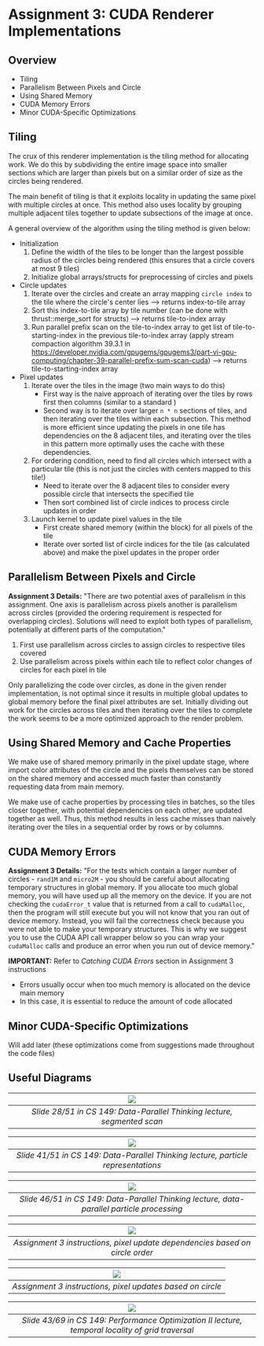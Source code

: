 # Assignment 3: CUDA Renderer Implementations

## Overview
- Tiling
- Parallelism Between Pixels and Circle
- Using Shared Memory
- CUDA Memory Errors
- Minor CUDA-Specific Optimizations

## Tiling
The crux of this renderer implementation is the tiling method for allocating work. We do this by subdividing the entire image space into smaller sections which are larger than pixels but on a similar order of size as the circles being rendered.

The main benefit of tiling is that it exploits locality in updating the same pixel with multiple circles at once. This method also uses locality by grouping multiple adjacent tiles together to update subsections of the image at once.

A general overview of the algorithm using the tiling method is given below:

- Initialization
    1. Define the width of the tiles to be longer than the largest possible radius of the circles being rendered (this ensures that a circle covers at most 9 tiles)
    2. Initialize global arrays/structs for preprocessing of circles and pixels
- Circle updates
    1. Iterate over the circles and create an array mapping `circle index` to the tile where the circle's center lies --> returns index-to-tile array
    2. Sort this index-to-tile array by tile number (can be done with thrust::merge_sort for structs) --> returns tile-to-index array
    3. Run parallel prefix scan on the tile-to-index array to get list of tile-to-starting-index in the previous tile-to-index array (apply stream compaction algorithm 39.3.1 in https://developer.nvidia.com/gpugems/gpugems3/part-vi-gpu-computing/chapter-39-parallel-prefix-sum-scan-cuda) --> returns tile-to-starting-index array
- Pixel updates
    1. Iterate over the tiles in the image (two main ways to do this)
        - First way is the naive approach of iterating over the tiles by rows first then columns (similar to a standard )
        - Second way is to iterate over larger `n * n` sections of tiles, and then iterating over the tiles within each subsection. This method is more efficient since updating the pixels in one tile has dependencies on the 8 adjacent tiles, and iterating over the tiles in this pattern more optimally uses the cache with these dependencies.
    2. For ordering condition, need to find all circles which intersect with a particular tile (this is not just the circles with centers mapped to this tile!)
        - Need to iterate over the 8 adjacent tiles to consider every possible circle that intersects the specified tile
        - Then sort combined list of circle indices to process circle updates in order
    3. Launch kernel to update pixel values in the tile
        - First create shared memory (within the block) for all pixels of the tile
        - Iterate over sorted list of circle indices for the tile (as calculated above) and make the pixel updates in the proper order

<!--
This doesn't seem to be a good idea in implementation compared to the cache benefits of batch tiles launches

## Sorting of Tiles
The current proposed method of processing tiles is based on locality, by launching kernels on the batch set of tiles in an `n * n` subsection of tiles. However, some issues with this method, at least in certain scenarios, is the fact that the work is not necessarily evenly split over tiles in a subsection (for example, one tile in a subsection of tiles can have no circle intersections and thus no pixel updates, while a tile next to it could have a lot of circle updates).

With this in mind, one potential workaround is to sort the tiles by the total  -->

## Parallelism Between Pixels and Circle
**Assignment 3 Details:** "There are two potential axes of parallelism in this assignment. One axis is parallelism across pixels another is parallelism across circles (provided the ordering requirement is respected for overlapping circles). Solutions will need to exploit both types of parallelism, potentially at different parts of the computation."

1. First use parallelism across circles to assign circles to respective tiles covered
2. Use parallelism across pixels within each tile to reflect color changes of circles for each pixel in tile

Only parallelizing the code over circles, as done in the given render implementation, is not optimal since it results in multiple global updates to global memory before the final pixel attributes are set. Initially dividing out work for the circles across tiles and then iterating over the tiles to complete the work seems to be a more optimized approach to the render problem.

## Using Shared Memory and Cache Properties

We make use of shared memory primarily in the pixel update stage, where import color attributes of the circle and the pixels themselves can be stored on the shared memory and accessed much faster than constantly requesting data from main memory.

We make use of cache properties by processing tiles in batches, so the tiles closer together, with potential dependencies on each other, are updated together as well. Thus, this method results in less cache misses than naively iterating over the tiles in a sequential order by rows or by columns.

## CUDA Memory Errors
**Assignment 3 Details:** "For the tests which contain a larger number of circles - `rand1M` and `micro2M` - you should be careful about allocating temporary structures in global memory. If you allocate too much global memory, you will have used up all the memory on the device. If you are not checking the `cudaError_t` value that is returned from a call to `cudaMalloc`, then the program will still execute but you will not know that you ran out of device memory. Instead, you will fail the correctness check because you were not able to make your temporary structures. This is why we suggest you to use the CUDA API call wrapper below so you can wrap your `cudaMalloc` calls and produce an error when you run out of device memory."

**IMPORTANT:** Refer to *Catching CUDA Errors* section in Assignment 3 instructions
- Errors usually occur when too much memory is allocated on the device main memory
- In this case, it is essential to reduce the amount of code allocated 

## Minor CUDA-Specific Optimizations
Will add later (these optimizations come from suggestions made throughout the code files)

## Useful Diagrams
| ![](<Screenshot from 2024-11-10 03-59-48.png>) |
|:--:| 
| *Slide 28/51 in CS 149: Data-Parallel Thinking lecture, segmented scan* |

| ![](<Screenshot from 2024-11-10 03-39-18.png>) |
|:--:| 
| *Slide 41/51 in CS 149: Data-Parallel Thinking lecture, particle representations* |

| ![](<Screenshot from 2024-11-10 04-01-56.png>) |
|:--:| 
| *Slide 46/51 in CS 149: Data-Parallel Thinking lecture, data-parallel particle processing* |


| ![](image.png) |
|:--:| 
| *Assignment 3 instructions, pixel update dependencies based on circle order* |

| ![](image-1.png) |
|:--:| 
| *Assignment 3 instructions, pixel updates based on circle* |

| ![](optimal_iteration.jpeg) |
|:--:|
| *Slide 43/69 in CS 149: Performance Optimization II lecture, temporal locality of grid traversal* |